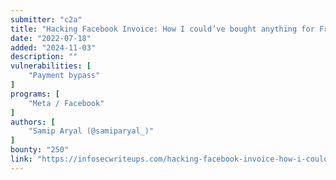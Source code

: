 ```yaml
---
submitter: "c2a"
title: "Hacking Facebook Invoice: How I could’ve bought anything for Free from Facebook Business Pages"
date: "2022-07-18"
added: "2024-11-03"
description: ""
vulnerabilities: [
    "Payment bypass"
]
programs: [
    "Meta / Facebook"
]
authors: [
    "Samip Aryal (@samiparyal_)"
]
bounty: "250"
link: "https://infosecwriteups.com/hacking-facebook-invoice-how-i-couldve-bought-anything-for-free-from-facebook-business-pages-42bcfaa73ec4"
---
```




